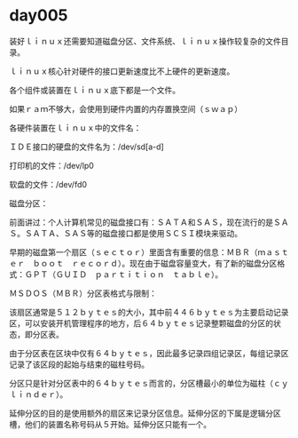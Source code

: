 # day005

装好ｌｉｎｕｘ还需要知道磁盘分区、文件系统、ｌｉｎｕｘ操作较复杂的文件目录。



ｌｉｎｕｘ核心针对硬件的接口更新速度比不上硬件的更新速度。

各个组件或装置在ｌｉｎｕｘ底下都是一个文件。

如果ｒａｍ不够大，会使用到硬件内置的内存置换空间（ｓｗａｐ）　　

各硬件装置在ｌｉｎｕｘ中的文件名：

ＩＤＥ接口的硬盘的文件名为：/dev/sd[a-d]

打印机的文件：/dev/lp0

软盘的文件：/dev/fd0





磁盘分区：

前面讲过：个人计算机常见的磁盘接口有：ＳＡＴＡ和ＳＡＳ，现在流行的是ＳＡＳ。ＳＡＴＡ、ＳＡＳ等的磁盘接口都是使用ＳＣＳＩ模块来驱动。

早期的磁盘第一个扇区（ｓｅｃｔｏｒ）里面含有重要的信息：ＭＢＲ（ｍａｓｔｅｒ　ｂｏｏｔ　ｒｅｃｏｒｄ）。现在由于磁盘容量变大，有了新的磁盘分区格式：ＧＰＴ（ＧＵＩＤ　ｐａｒｔｉｔｉｏｎ　ｔａｂｌｅ）。



ＭＳＤＯＳ（ＭＢＲ）分区表格式与限制：

该扇区通常是５１２ｂｙｔｅｓ的大小，其中前４４６ｂｙｔｅｓ为主要启动记录区，可以安装开机管理程序的地方，后６４ｂｙｔｅｓ记录整颗磁盘的分区的状态，即分区表。

由于分区表在区块中仅有６４ｂｙｔｅｓ，因此最多记录四组记录区，每组记录区记录了该区段的起始与结束的磁柱号码。

分区只是针对分区表中的６４ｂｙｔｅｓ而言的，分区槽最小的单位为磁柱（ｃｙｌｉｎｄｅｒ）。

延伸分区的目的是使用额外的扇区来记录分区信息。延伸分区的下属是逻辑分区槽，他们的装置名称号码从５开始。延伸分区只能有一个。